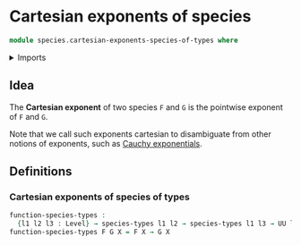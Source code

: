 # Cartesian exponents of species

```agda
module species.cartesian-exponents-species-of-types where
```

<details><summary>Imports</summary>

```agda
open import foundation.universe-levels

open import species.species-of-types
```

</details>

## Idea

The **Cartesian exponent** of two species `F` and `G` is the pointwise exponent
of `F` and `G`.

Note that we call such exponents cartesian to disambiguate from other notions of
exponents, such as
[Cauchy exponentials](species.cauchy-exponentials-species-of-types.md).

## Definitions

### Cartesian exponents of species of types

```agda
function-species-types :
  {l1 l2 l3 : Level} → species-types l1 l2 → species-types l1 l3 → UU l1 → UU (l2 ⊔ l3)
function-species-types F G X = F X → G X
```
